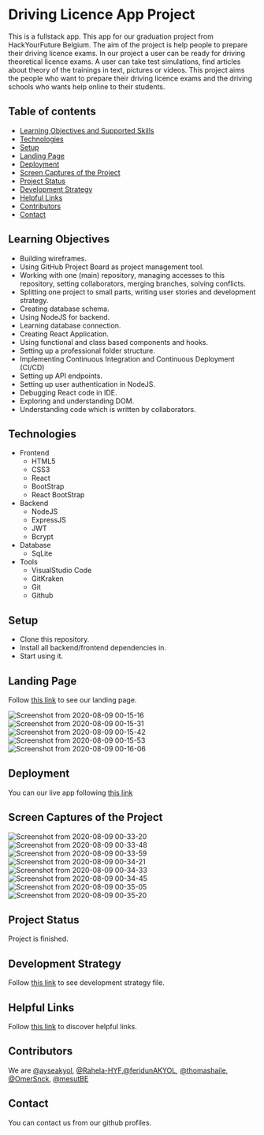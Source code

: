 # Driving Licence App Project
This is a fullstack app. This app for our graduation project from HackYourFuture Belgium. The aim of the project is help people to prepare their driving licence exams. In our project a user can be ready for driving theoretical licence exams. A user can take test simulations, find articles about theory of the trainings in text, pictures or videos. This project aims the people who want to prepare their driving licence exams and the driving schools who wants help online to their students.

## Table of contents

- [Learning Objectives and Supported Skills](#learning-objectives)
- [Technologies](#technologies)
- [Setup](#setup)
- [Landing Page](#landing-page)
- [Deployment](#deployment)
- [Screen Captures of the Project](#screen-captures-of-the-project)
- [Project Status](#project-status)
- [Development Strategy](#development-strategy)
- [Helpful Links](#helpful-links)
- [Contributors](#contributors)
- [Contact](#contact)


## Learning Objectives
- Building wireframes.
- Using GitHub Project Board as project management tool.
- Working with one (main) repository, managing accesses to this repository, setting collaborators, merging branches, solving conflicts.
- Splitting one project to small parts, writing user stories and development strategy.
- Creating database schema.
- Using NodeJS for backend.
- Learning database connection.
- Creating React Application.
- Using functional and class based components and hooks.
- Setting up a professional folder structure.
- Implementing Continuous Integration and Continuous Deployment (CI/CD)
- Setting up API endpoints.
- Setting up user authentication in NodeJS.
- Debugging React code in IDE.
- Exploring and understanding DOM.
- Understanding code which is written by collaborators.

## Technologies
- Frontend
  - HTML5
  - CSS3
  - React
  - BootStrap
  - React BootStrap
- Backend
  - NodeJS
  - ExpressJS
  - JWT
  - Bcrypt
- Database
  - SqLite
- Tools 
  - VisualStudio Code
  - GitKraken
  - Git
  - Github

## Setup
- Clone this repository.
- Install all backend/frontend dependencies in.
- Start using it.

## Landing Page
Follow [this link](https://mesutbe.github.io/DL-App-Landing-Page/index.html) to see our landing page.

![Screenshot from 2020-08-09 00-15-16](https://user-images.githubusercontent.com/59531743/89720717-976d3700-d9d5-11ea-9295-69b3832555d4.png)
![Screenshot from 2020-08-09 00-15-31](https://user-images.githubusercontent.com/59531743/89720718-9936fa80-d9d5-11ea-8195-8cbfe3d3361d.png)
![Screenshot from 2020-08-09 00-15-42](https://user-images.githubusercontent.com/59531743/89720719-9b00be00-d9d5-11ea-9b32-85cdd2e6a371.png)
![Screenshot from 2020-08-09 00-15-53](https://user-images.githubusercontent.com/59531743/89720721-9d631800-d9d5-11ea-8359-937734711634.png)
![Screenshot from 2020-08-09 00-16-06](https://user-images.githubusercontent.com/59531743/89720722-9f2cdb80-d9d5-11ea-95f5-a9fdab6c4d1f.png)

## Deployment
You can our live app following [this link](https://driving-license-app.herokuapp.com/)

## Screen Captures of the Project
![Screenshot from 2020-08-09 00-33-20](https://user-images.githubusercontent.com/59531743/89721041-f2ecf400-d9d8-11ea-8ab2-9dfbd3a6ec3e.png)
![Screenshot from 2020-08-09 00-33-48](https://user-images.githubusercontent.com/59531743/89721045-f7191180-d9d8-11ea-8ece-4f839cac9931.png)
![Screenshot from 2020-08-09 00-33-59](https://user-images.githubusercontent.com/59531743/89721073-5b3bd580-d9d9-11ea-84f2-42ef7a89e084.png)
![Screenshot from 2020-08-09 00-34-21](https://user-images.githubusercontent.com/59531743/89721074-5d059900-d9d9-11ea-9394-f0c29f4d1fd6.png)
![Screenshot from 2020-08-09 00-34-33](https://user-images.githubusercontent.com/59531743/89721075-5e36c600-d9d9-11ea-935c-185bcdb1f09c.png)
![Screenshot from 2020-08-09 00-34-45](https://user-images.githubusercontent.com/59531743/89721076-60008980-d9d9-11ea-9b4c-4795926a8b2d.png)
![Screenshot from 2020-08-09 00-35-05](https://user-images.githubusercontent.com/59531743/89721077-6262e380-d9d9-11ea-8ed2-8a693c063d9d.png)
![Screenshot from 2020-08-09 00-35-20](https://user-images.githubusercontent.com/59531743/89721078-63941080-d9d9-11ea-8e82-5fa724e28083.png)

## Project Status
Project is finished.

## Development Strategy
Follow [this link](https://github.com/MesutBE/Driving-Licence-App/blob/master/development-strategy.md) to see development strategy file.

## Helpful Links
Follow [this link](https://github.com/MesutBE/Driving-Licence-App/wiki) to discover helpful links.

## Contributors
We are [@ayseakyol](https://github.com/ayseakyol), [@Rahela-HYF](https://github.com/Rahela-HYF),[@feridunAKYOL](https://github.com/feridunAKYOL), [@thomashaile](https://github.com/thomashaile), [@OmerSnck](https://github.com/OmerSnck), [@mesutBE](https://github.com/MesutBE)

## Contact
You can contact us from our github profiles.